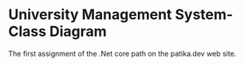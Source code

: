 # University Management System-Class Diagram
The first assignment of the .Net core path on the patika.dev web site.
